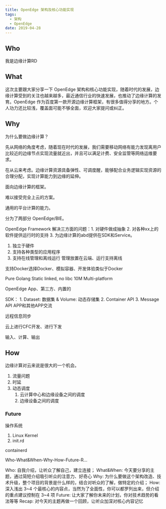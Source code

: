 ```yaml
---
title: OpenEdge 架构及核心功能实现
tags:
  - 架构
  - OpenEdge
date: 2019-04-28
---
```


## Who

我是边缘计算RD

## What

这次主要跟大家分享一下 OpenEdge 架构和核心功能实现，随着时代的发展，边缘计算受到的关注也越来越多，最近通信行业的快速发展，也推动了边缘计算的发育。OpenEdge 作为百度第一款开源边缘计算框架，有很多值得分享的地方。个人功力还比较浅，覆盖面可能不够全面，欢迎大家提问或纠正。

## Why

为什么要做边缘计算？

先从网络的角度考虑，随着现在时代的发展，我们需要移动网络有能力发现离用户比较近的边缘节点实现流量就近出，并且可以满足计费、安全监管等网络运维要求。

在从云来考虑。边缘计算资源具备弹性、可调度醒，能够配合业务逻辑实现资源的合理分配，实现计算能力到边缘的延伸。

面向边缘计算的框架。

难以接受完全上云的方案。

通用的平台计算的能力。

分为了两部分 OpenEdge/BIE。

OpenEdge Framework 解决三方面的问题：1. 对硬件做成抽象 2. 对各种xx上的软件提供运行时的支持 3. 为边缘计算的abd提供在SDK和Service。

1. 独立于硬件
2. 支持各种类型的应用程序
3. 支持在线管理和离线运行 管理放置在云端、运行支持离线

支持Docker选择Docker、模拟容器、开发体验类似于Docker

Pure Golang
Static linked, no libc
10M
Multi-platform

OpenEdge App、第三方、内置的

SDK： 
    1. Dataset: 数据集 & Volume: 动态存储集
    2. Container API
    3. Message API APP和其他APP交流

远程信息同步

云上进行CFC开发、进行下发

输入、计算、输出

## How

边缘计算对云来说是很大的一个机会。

1. 流量问题
2. 时延
3. 动态调度
    1. 云计算中心和边缘设备之间的调度
    2. 边缘设备之间的调度

### Future

操作系统

1. Linux Kernel
2. init.rd

containerd

Who-What&When-Why-How-Future-R...

Who: 自我介绍，让听众了解自己，建立连接； 
What&When: 今天要分享的主题，通过简短介绍吸引听众的注意力、好奇心
Why: 为什么要做这个架构改造、技术升级，整个项目的背景是什么样的，结合对听众的了解，做特定的介绍；
How: 深入浅出 3~4 个最核心的内容点，当然为了全面性，你可以都罗列出来，但介绍的重点建议控制在 3~4 项
Future: 让大家了解你未来的计划，你对技术趋势的看法等等
Recap: 对今天的主题再做一个回顾，让听众加深对核心内容记忆
